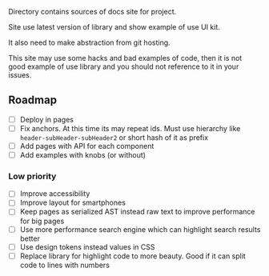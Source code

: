Directory contains sources of docs site for project.

Site use latest version of library and show example of use UI kit.

It also need to make abstraction from git hosting.

This site may use some hacks and bad examples of code, then it is not good example of use library and you should not reference to it in your issues.

## Roadmap

- [ ] Deploy in pages
- [ ] Fix anchors. At this time its may repeat ids. Must use hierarchy like `header-subHeader-subHeader2` or short hash of it as prefix
- [ ] Add pages with API for each component
- [ ] Add examples with knobs (or without)

### Low priority

- [ ] Improve accessibility
- [ ] Improve layout for smartphones
- [ ] Keep pages as serialized AST instead raw text to improve performance for big pages
- [ ] Use more performance search engine which can highlight search results better
- [ ] Use design tokens instead values in CSS
- [ ] Replace library for highlight code to more beauty. Good if it can split code to lines with numbers
